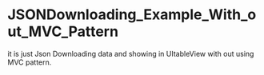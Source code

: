 # JSONDownloading_Example_With_out_MVC_Pattern
it is just Json Downloading data and showing in UItableView with out using MVC pattern.
